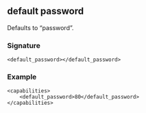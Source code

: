 ## default password

Defaults to “password”.


### Signature

`<default_password></default_password>`


### Example

```
<capabilities>
    <default_password>80</default_password>
</capabilities>
```
